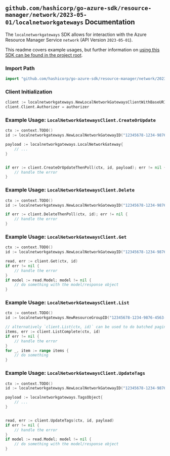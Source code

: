 
## `github.com/hashicorp/go-azure-sdk/resource-manager/network/2023-05-01/localnetworkgateways` Documentation

The `localnetworkgateways` SDK allows for interaction with the Azure Resource Manager Service `network` (API Version `2023-05-01`).

This readme covers example usages, but further information on [using this SDK can be found in the project root](https://github.com/hashicorp/go-azure-sdk/tree/main/docs).

### Import Path

```go
import "github.com/hashicorp/go-azure-sdk/resource-manager/network/2023-05-01/localnetworkgateways"
```


### Client Initialization

```go
client := localnetworkgateways.NewLocalNetworkGatewaysClientWithBaseURI("https://management.azure.com")
client.Client.Authorizer = authorizer
```


### Example Usage: `LocalNetworkGatewaysClient.CreateOrUpdate`

```go
ctx := context.TODO()
id := localnetworkgateways.NewLocalNetworkGatewayID("12345678-1234-9876-4563-123456789012", "example-resource-group", "localNetworkGatewayValue")

payload := localnetworkgateways.LocalNetworkGateway{
	// ...
}


if err := client.CreateOrUpdateThenPoll(ctx, id, payload); err != nil {
	// handle the error
}
```


### Example Usage: `LocalNetworkGatewaysClient.Delete`

```go
ctx := context.TODO()
id := localnetworkgateways.NewLocalNetworkGatewayID("12345678-1234-9876-4563-123456789012", "example-resource-group", "localNetworkGatewayValue")

if err := client.DeleteThenPoll(ctx, id); err != nil {
	// handle the error
}
```


### Example Usage: `LocalNetworkGatewaysClient.Get`

```go
ctx := context.TODO()
id := localnetworkgateways.NewLocalNetworkGatewayID("12345678-1234-9876-4563-123456789012", "example-resource-group", "localNetworkGatewayValue")

read, err := client.Get(ctx, id)
if err != nil {
	// handle the error
}
if model := read.Model; model != nil {
	// do something with the model/response object
}
```


### Example Usage: `LocalNetworkGatewaysClient.List`

```go
ctx := context.TODO()
id := localnetworkgateways.NewResourceGroupID("12345678-1234-9876-4563-123456789012", "example-resource-group")

// alternatively `client.List(ctx, id)` can be used to do batched pagination
items, err := client.ListComplete(ctx, id)
if err != nil {
	// handle the error
}
for _, item := range items {
	// do something
}
```


### Example Usage: `LocalNetworkGatewaysClient.UpdateTags`

```go
ctx := context.TODO()
id := localnetworkgateways.NewLocalNetworkGatewayID("12345678-1234-9876-4563-123456789012", "example-resource-group", "localNetworkGatewayValue")

payload := localnetworkgateways.TagsObject{
	// ...
}


read, err := client.UpdateTags(ctx, id, payload)
if err != nil {
	// handle the error
}
if model := read.Model; model != nil {
	// do something with the model/response object
}
```
